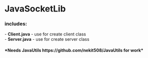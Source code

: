 # JavaSocketLib
<h3> includes: </h3>
- <b>Client.java</b> - use for create client class <br>
- <b>Server.java</b> - use for create server class <br>

<h4>*Needs  <a ref=https://github.com/nekit508/JavaUtils>JavaUtils</a> https://github.com/nekit508/JavaUtils for work* </h4>